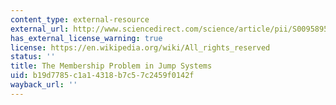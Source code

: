 ```yaml
---
content_type: external-resource
external_url: http://www.sciencedirect.com/science/article/pii/S0095895697917445?via%3Dihub
has_external_license_warning: true
license: https://en.wikipedia.org/wiki/All_rights_reserved
status: ''
title: The Membership Problem in Jump Systems
uid: b19d7785-c1a1-4318-b7c5-7c2459f0142f
wayback_url: ''
---
```

